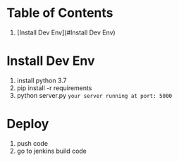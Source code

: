 # Table of Contents
1. [Install Dev Env](#Install Dev Env)

# Install Dev Env

1. install python 3.7
2. pip install -r requirements
3. python server.py `your server running at port: 5000`


# Deploy
1. push code
2. go to jenkins build code
